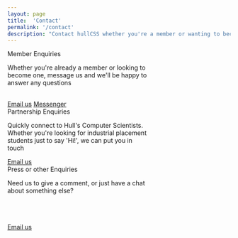 ```yaml
---
layout: page
title:  'Contact'
permalink: '/contact'
description: "Contact hullCSS whether you're a member or wanting to become one, are looking for interns or students to work with you or to become a partner, or for anything else"
---
```


<div class="grid-containter">

<div class="grid-33 mobile-grid-100">
<div class="card mb-2 emailbox" style="max-width: 20rem;">
  <div class="card-header white">Member Enquiries</div>
  <div class="card-body text-secondary">
    <p class="card-text ">Whether you're already a member or looking to become one, message us and we'll be happy to answer any questions</p>
    <br>
    <a href="mailto:team@hullcss.org" class="btn btn-success">Email us</a>
    <a href="mailto:team@hullcss.org" class="btn btn-success">Messenger</a>

  </div>
</div>
</div>

<div class="grid-33 mobile-grid-100">
<div class="card mb-2 emailbox" style="max-width: 20rem;">
  <div class="card-header white">Partnership Enquiries</div>
  <div class="card-body text-secondary">
    <p class="card-text ">Quickly connect to Hull's Computer Scientists. <br>Whether you're looking for industrial placement students just to say 'Hi!', we can put you in touch </p>
    <a href="mailto:team@hullcss.org" class="btn btn-success">Email us</a>

  </div>
</div>
</div>

<div class="grid-33 mobile-grid-100">
<div class="card mb-2 emailbox" style="max-width: 20rem;">
  <div class="card-header white">Press or other Enquiries</div>
  <div class="card-body text-secondary">
    <p class="card-text">Need us to give a comment, or just have a chat about something else? </p><br><br><br>
    <a href="mailto:team@hullcss.org" class="btn btn-success">Email us</a>

  </div>
</div>
</div>


</div>